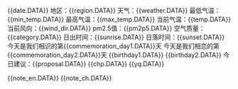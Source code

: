 {{date.DATA}}
地区：{{region.DATA}}
天气：{{weather.DATA}}
最低气温：{{min_temp.DATA}}
最高气温：{{max_temp.DATA}}
当前气温：{{temp.DATA}}
当前风向：{{wind_dir.DATA}}
pm2.5值：{{pm2p5.DATA}}
空气质量：{{category.DATA}}
日出时间：{{sunrise.DATA}}
日落时间：{{sunset.DATA}}
今天是我们相识的第{{commemoration_day1.DATA}}天 
今天是我们相恋的第{{commemoration_day2.DATA}}天 
{{birthday1.DATA}}
{{birthday2.DATA}}
今日建议：{{proposal.DATA}}
{{chp.DATA}}
{{yq.DATA}}



{{note_en.DATA}}
{{note_ch.DATA}}

